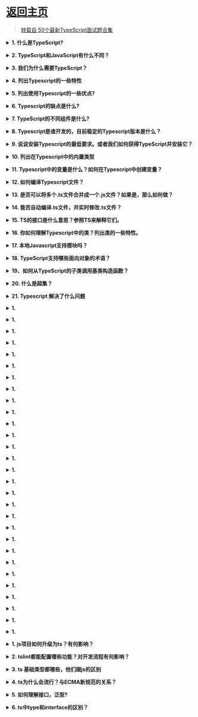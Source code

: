 # [返回主页](https://github.com/yisainan/web-interview/blob/master/README.md)

> [转载自 50个最新TypeScript面试题合集](http://www.srcmini.com/3507.html)

<b><details><summary>1. 什么是TypeScript?</summary></b>

参考答案：

TypeScript是一种由微软开发和维护的免费开源编程语言。它是一个强类型的JavaScript超集，可编译为纯JavaScript。它是一种用于应用级JavaScript开发的语言。对于熟悉c#、Java和所有强类型语言的开发人员来说，TypeScript非常容易学习和使用。

TypeScript可以在任何浏览器、主机和操作系统上执行。TypeScript不是直接在浏览器上运行的。它需要一个编译器来编译和生成JavaScript文件。TypeScript是带有一些附加特性的ES6 JavaScript版本。

</details>

<b><details><summary>2. TypeScript和JavaScript有什么不同？</summary></b>

TypeScript与JavaScript的区别如下:

参考答案：

| 编号 | JavaScript | TypeScript |
| ----------------------------------------- | ------------------------------------------- | ------------------------------------------- |
| 1 | 	它是由网景公司在1995年开发的。 | 	它是2012年由安德斯·海尔斯伯格(Anders Hejlsberg)开发的。| 
| 2 | 	JavaScript源文件在”.js”扩展。|  	TypeScript源文件是”.ts”扩展名。| 
| 3 | 	JavaScript不支持ES6。 | 	TypeScript 支持ES6。| 
| 4 | 	它不支持强类型或静态类型。|  	它支持强类型或静态类型特性。| 
| 5 | 	它只是一种脚本语言。 | 	它支持面向对象的编程概念，如类、接口、继承、泛型等。| 
| 6 | 	JavaScript没有可选的参数特性。 | 	TypeScript有可选的参数特性。| 
| 7 | 	它是解释语言，这就是为什么它在运行时突出显示错误。 | 	它编译代码并在开发期间突出显示错误。| 
| 8 | 	JavaScript不支持模块。 	| TypeScript支持模块。| 
| 9 | 	在这里，number和string是对象。|  	在这里，number和string是接口。| 
| 10|  	JavaScript不支持泛型。 | 	TypeScript支持泛型。 | 

</details>

<b><details><summary>3. 我们为什么需要TypeScript？</summary></b>

参考答案：

我们需要TypeScript:

*    TypeScript快速、简单，最重要的是，容易学习。
*    TypeScript支持面向对象的编程特性，比如类、接口、继承、泛型等等。
*    TypeScript在编译时提供了错误检查功能。它将编译代码，如果发现任何错误，它将在运行脚本之前突出显示这些错误。
*    TypeScript支持所有JavaScript库，因为它是JavaScript的超集。
*    TypeScript通过使用继承来支持可重用性。
*    TypeScript使应用程序开发尽可能的快速和简单，并且TypeScript的工具支持为我们提供了自动完成、类型检查和源文档。
*    TypeScript支持最新的JavaScript特性，包括ECMAScript 2015。
*    TypeScript提供了ES6的所有优点和更高的生产力。
*    TypeScript支持静态类型、强类型、模块、可选参数等。

</details>

<b><details><summary>4. 列出Typescript的一些特性</summary></b>

参考答案：

![ts_001](../../images/ts_001.png)

</details>

<b><details><summary>5. 列出使用Typescript的一些优点?</summary></b>

参考答案：

### TypeScript 的优点

* TypeScript 增加了代码的可读性和可维护性

  *  类型系统实际上是最好的文档，大部分的函数看看类型的定义就可以知道如何使用了
  *  可以在编译阶段就发现大部分错误，这总比在运行时候出错好
  *  增强了编辑器和 IDE 的功能，包括代码补全、接口提示、跳转到定义、重构等

* TypeScript 非常包容

  *  TypeScript 是 JavaScript 的超集，.js 文件可以直接重命名为 .ts 即可
  *  即使不显式的定义类型，也能够自动做出类型推论
  *  可以定义从简单到复杂的几乎一切类型
  *  即使 TypeScript 编译报错，也可以生成 JavaScript 文件
  *  兼容第三方库，即使第三方库不是用 TypeScript 写的，也可以编写单独的类型文件供TypeScript 读取

* TypeScript 拥有活跃的社区

  *  大部分第三方库都有提供给 TypeScript 的类型定义文件
  *  Google 开发的 Angular2 就是使用 TypeScript 编写的
  *  TypeScript 拥抱了 ES6 规范，也支持部分 ESNext 草案的规范

</details>

<b><details><summary>6. Typescript的缺点是什么?</summary></b>

参考答案：

### TypeScript 的缺点

任何事物都是有两面性的， TypeScript 的弊端在于：

  *  有一定的学习成本，需要理解接口（Interfaces）、泛型（Generics）、类（Classes）、枚举类型（Enums）等前端工程师可能不是很熟悉的概念
  *  短期可能会增加一些开发成本，毕竟要多写一些类型的定义，不过对于一个需要长期维护的项目，TypeScript 能够减少其维护成本
  *  集成到构建流程需要一些工作量
  *  可能和一些库结合的不是很完美

</details>

<b><details><summary>7. TypeScript的不同组件是什么?</summary></b>

参考答案：

TypeScript主要有三个组件。这些都是- – 

![ts_002](../../images/ts_002.png)

语言language

该语言由新语法、关键字、类型注释等元素组成，允许我们编写TypeScript。
编译器compiler

TypeScript编译器是开源的、跨平台的，是用TypeScript编写的。它将用TypeScript编写的代码转换为JavaScript代码。它执行从TypeScript代码到JavaScript代码的解析和类型检查。它还可以帮助将不同的文件连接到单个输出文件，并生成源映射。
语言服务language service

语言服务提供信息，帮助编辑器和其他工具提供更好的辅助功能，如自动重构和智能感知。

</details>

<b><details><summary>8. Typescript是谁开发的，目前稳定的Typescript版本是什么？</summary></b>

参考答案：

typescript是由Anders Hejlsberg开发的，他也是c#语言开发团队的核心成员之一。typescript于2012年10月1日发布，被标记为0.8版。它是由Microsoft在Apache 2许可下开发和维护的。它是为开发大型应用程序而设计的。

目前稳定的TypeScript版本是3.2，于2018年9月30日发布。Typescript编译成简单的JavaScript代码，可以在任何支持ECMAScript 2015框架的浏览器上运行。它支持最新的和不断发展的JavaScript特性。

</details>

<b><details><summary>9. 说说安装Typescript的最低要求。或者我们如何获得TypeScript并安装它？</summary></b>

参考答案：

TypeScript可以通过npm (node .js包管理器)在node的帮助下进行安装和管理。要安装TypeScript，首先要确保npm安装正确，然后运行以下命令在系统上全局安装TypeScript。

```
$ npm install -g typescript  
```
它安装一个命令行代码“tsc”，它将进一步用于编译我们的Typescript代码。确保检查系统上安装的Typescript版本。

安装TypeScript需要以下步骤:

  *  下载并运行节点的.msi安装程序。
  *  输入命令“node -v”检查安装是否成功。
  *  在终端窗口中输入以下命令安装Typescript: $ npm install -g Typescript

</details>

<b><details><summary>10. 列出在Typescript中的内置类型</summary></b>

参考答案：

在Typescript中，内置的数据类型也称为原始数据类型。这些数据如下所示。

![ts_003](../../images/ts_003.png)

数字类型: 用于表示数字类型值。TypeScript中的所有数字都存储为浮点值。

语法: let标识符:number = value;

字符串类型: 它表示存储为Unicode UTF-16代码的字符序列。我们通过将字符串括在单引号或双引号中来在脚本中包含字符串。

语法: let标识符:字符串= ” “;

布尔类型: 用于表示逻辑值。当我们使用布尔类型时，我们只得到真或假的输出。布尔值是一个真值，它指定条件是否为真。

语法: let标识符:bool =布尔值;

Null类型: Null表示值未定义的变量。不能直接引用空类型值本身。空类型没有用处，因为我们只能为它分配一个空值。

语法: let num: number = null;

未定义类型: 它是未定义字面量的类型。未定义的类型表示所有未初始化的变量。它是没有用的，因为我们只能分配一个未定义的值给它。这种内置类型是所有类型的子类型。

语法: let num: number =未定义;

Void类型: Void是不返回任何类型值的函数的返回类型。如果没有可用的数据类型，则使用它。

语法: let unusable:void =未定义;

</details>

<b><details><summary>11. Typescript中的变量是什么？如何在Typescript中创建变量？</summary></b>

参考答案：

变量是存储位置，用于存储要被程序引用和使用的值/信息。它充当程序中值的容器。可以使用var关键字声明它。它应该在使用前声明。在Typescript中声明变量时，应该遵循某些规则-

  *  变量名必须是字母或数字。
  *  变量名不能以数字开头。
  *  变量名不能包含空格和特殊字符，除了下划线(_)和美元($)符号。

我们可以通过以下四种方式之一声明一个变量:

  *  在一条语句中声明类型和值。语法:var [identifier]: [type-annotation] = value;
  *  声明没有值的类型。语法:var [identifier]: [type-annotation];
  *  在没有类型的情况下声明它的值。语法:var [identifier] = value;
  *  声明没有值和类型。语法:var(标识符);

</details>

<b><details><summary>12. 如何编译Typescript文件？</summary></b>

参考答案：

下面是将Typescript文件编译成JavaScript时所遵循的命令。

```
$ tsc <TypeScript File Name>  
```

例如，编译“hello .ts”。

```
$ tsc helloworld.ts  
```

结果是helloworld.js。

</details>

<b><details><summary>13. 是否可以将多个.ts文件合并成一个.js文件？如果是，那么如何做？</summary></b>

参考答案：

是的，有可能。为此，我们需要添加——outFILE [OutputJSFileName]编译选项。

`$ tsc --outFile comman.js file1.ts file2.ts file3.ts  `

上面的命令将编译所有这三个.ts文件和结果将存储在一个comman.js文件中，在这种情况下，当我们不提供输出文件名像下面的命令。

`$ tsc --outFile file1.ts file2.ts file3.ts  `

然后file2.ts和file3.ts将被编译，并将输出放在file1.ts中，现在是file1.ts包含JavaScript代码。


</details>

<b><details><summary>14. 能否自动编译.ts文件，并实时修改.ts文件？</summary></b>

参考答案：

这是可以的，自动实时根据.ts文件变化自动编译.ts文件是可以的。这可以通过使用——watch compiler选项来实现

`tsc --watch file1.ts  `

上面的命令首先编译file1为file1.js，并注意文件的变化，如果检测到任何更改，它将再次编译文件。这里，我们需要确保在使用——watch选项运行时命令提示符不能关闭。

</details>

<b><details><summary>15. TS的接口是什么意思？参照TS来解释它们。</summary></b>

参考答案：

接口是在我们的应用程序中充当契约的结构。它定义了要遵循的类的语法，这意味着实现接口的类必须实现它的所有成员。它不能被实例化，但是可以被实现它的类对象引用。无论对象是否具有特定的结构，TypeScript编译器都使用接口进行类型检查(也称为“duck typing”鸭子类型或“结构化子类型”)。

语法:

```ts
interface interface_name {    
          // 字段声明
          // 方法声明
}    
```
接口只是声明方法和字段，它不能用来建造任何东西。不需要将接口转换为JavaScript来执行，它们对运行时JavaScript没有任何影响。因此，它们的唯一目的是在开发阶段提供帮助。

</details>

<b><details><summary>16. 你如何理解Typescript中的类？列出类的一些特性。</summary></b>

参考答案：

我们知道，TypeScript是一种面向对象的JavaScript语言，支持OOP编程特性，比如类、接口等。与Java一样，类是用于创建可重用组件的基本实体。它是一组具有公共属性的对象。类是创建对象的模板或蓝图。它是一个逻辑实体。“class”关键字用于在Typescript中声明一个类。

例子:

```ts
class Student {    
    studCode: number;    
    studName: string;    
    constructor(code: number, name: string) {    
            this.studName = name;    
            this.studCode = code;    
    }    
    getGrade() : string {    
        return "A+" ;    
    }    
}    
```

类的特征是-

 * 继承
 * 封装
 * 多态性
 * 抽象

</details>

<b><details><summary>17. 本地Javascript支持模块吗？</summary></b>

参考答案：不。目前，本地JavaScript不支持模块。为了在Javascript中创建和使用模块，我们需要一个像CommonJS这样的外部模块。

</details>

<b><details><summary>18. TypeScript支持哪些面向对象的术语？</summary></b>

参考答案：

TypeScript支持以下面向对象的术语。

  *  模块
  *  类
  *  接口
  *  继承
  *  数据类型
  *  成员函数

</details>

<b><details><summary>19、如何从TypeScript的子类调用基类构造函数？</summary></b>

参考答案：super()函数的作用是: 从子类中调用父类或基类构造函数。

</details>

<b><details><summary>20. 什么是超集？</summary></b>

参考答案：超集是集合论的术语

说到超集，不得不说另一个，子集，怎么理解这两个概念呢，举个例子

如果一个集合A里面的的所有元素集合B里面都存在，那么我们可以理解集合B是集合A的超集，反之集合A为集合B的子集

现在我们就能理解为 Typescript 里包含了 Javascript 的所有特性，这也意味着我们可以将.js后缀直接命名为.ts文件跑到TypeScript的编绎系统中

</details>

<b><details><summary>21. Typescript 解决了什么问题</summary></b>

参考答案：回答这个问题之前，我们有必要先来了解一下 Typescript 的工作理念

本质上是在 JavaScript 上增加一套静态类型系统（编译时进行类型分析），强调静态类型系统是为了和运行时的类型检查机制做区分，TypeScript 的代码最终会被编译为 JavaScript

我们再回到问题本身，缩小一下范围，Typescript 创造的价值大部分是在开发时体现的(编译时)，而非运行时，如

  *  强大的编辑器智能提示 (研发效率，开发体验)
  *  代码可读性增强 (团队协作，开发体验)
  *  编译时类型检查 (业务稳健，前端项目中Top10 的错误类型低级的类型错误占比达到70%)


</details>

<b><details><summary>1. </summary></b>

参考答案：

</details>

<b><details><summary>1. </summary></b>

参考答案：

</details>

<b><details><summary>1. </summary></b>

参考答案：

</details>

<b><details><summary>1. </summary></b>

参考答案：

</details>

<b><details><summary>1. </summary></b>

参考答案：

</details>

<b><details><summary>1. </summary></b>

参考答案：

</details>

<b><details><summary>1. </summary></b>

参考答案：

</details>

<b><details><summary>1. </summary></b>

参考答案：

</details>

<b><details><summary>1. </summary></b>

参考答案：

</details>

<b><details><summary>1. </summary></b>

参考答案：

</details>

<b><details><summary>1. </summary></b>

参考答案：

</details>

<b><details><summary>1. </summary></b>

参考答案：

</details>

<b><details><summary>1. </summary></b>

参考答案：

</details>

<b><details><summary>1. </summary></b>

参考答案：

</details>

<b><details><summary>1. </summary></b>

参考答案：

</details>

<b><details><summary>1. </summary></b>

参考答案：

</details>

<b><details><summary>1. </summary></b>

参考答案：

</details>

<b><details><summary>1. </summary></b>

参考答案：

</details>

<b><details><summary>1. </summary></b>

参考答案：

</details>

<b><details><summary>1. </summary></b>

参考答案：

</details>

<b><details><summary>1. </summary></b>

参考答案：

</details>

<b><details><summary>1. </summary></b>

参考答案：

</details>

<b><details><summary>1. </summary></b>

参考答案：

</details>

<b><details><summary>1. </summary></b>

参考答案：

</details>

<b><details><summary>1. </summary></b>

参考答案：

</details>

<b><details><summary>1. </summary></b>

参考答案：

</details>

<b><details><summary>1. </summary></b>

参考答案：

</details>

<b><details><summary>1. </summary></b>

参考答案：

</details>

<b><details><summary>1. </summary></b>

参考答案：

</details>

<b><details><summary>1. js项目如何升级为ts？有何影响？</summary></b>

参考答案：

[参与互动](https://github.com/yisainan/web-interview/issues/)

</details>

<b><details><summary>2. tslint都能配置哪些功能？对开发流程有何影响？</summary></b>

参考答案：

[参与互动](https://github.com/yisainan/web-interview/issues/)

</details>

<b><details><summary>3. ts 基础类型都哪些，他们跟js的区别</summary></b>

参考答案：

[参与互动](https://github.com/yisainan/web-interview/issues/)

</details>

<b><details><summary>4. ts为什么会流行？与ECMA新规范的关系？</summary></b>

参考答案：

[参与互动](https://github.com/yisainan/web-interview/issues/)

</details>

<b><details><summary>5. 如何理解接口，泛型?</summary></b>

参考答案：

[参与互动](https://github.com/yisainan/web-interview/issues/)

</details>

<b><details><summary>6. ts中type和interface的区别？</summary></b>

参考答案：

[参与互动](https://github.com/yisainan/web-interview/issues/)

</details>

